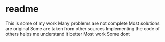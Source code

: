 # readme
This is some of my work
Many problems are not complete
Most solutions are original
Some are taken from other sources
Implementing the code of others helps me understand it better
Most work
Some dont
